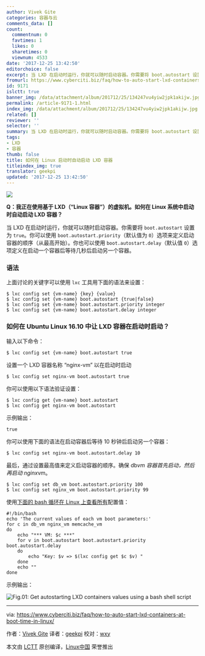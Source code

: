 ```yaml
---
author: Vivek Gite
categories: 容器与云
comments_data: []
count:
  commentnum: 0
  favtimes: 1
  likes: 0
  sharetimes: 0
  viewnum: 4533
date: '2017-12-25 13:42:50'
editorchoice: false
excerpt: 当 LXD 在启动时运行，你就可以随时启动容器。你需要将 boot.autostart 设置为 true。
fromurl: https://www.cyberciti.biz/faq/how-to-auto-start-lxd-containers-at-boot-time-in-linux/
id: 9171
islctt: true
banner_img: /data/attachment/album/201712/25/134247vu4yiw2jpk1akijw.jpg
permalink: /article-9171-1.html
index_img: /data/attachment/album/201712/25/134247vu4yiw2jpk1akijw.jpg.thumb.jpg
related: []
reviewer: ''
selector: ''
summary: 当 LXD 在启动时运行，你就可以随时启动容器。你需要将 boot.autostart 设置为 true。
tags:
- LXD
- 容器
thumb: false
title: 如何在 Linux 启动时自动启动 LXD 容器
titleindex_img: true
translator: geekpi
updated: '2017-12-25 13:42:50'
---
```


![](/data/attachment/album/201712/25/134247vu4yiw2jpk1akijw.jpg)


**Q：我正在使用基于 LXD（“Linux 容器”）的虚拟机。如何在 Linux 系统中启动时自动启动 LXD 容器？**


当 LXD 在启动时运行，你就可以随时启动容器。你需要将 `boot.autostart` 设置为 `true`。你可以使用 `boot.autostart.priority`（默认值为 `0`）选项来定义启动容器的顺序（从最高开始）。你也可以使用 `boot.autostart.delay`（默认值 `0`）选项定义在启动一个容器后等待几秒后启动另一个容器。


### 语法


上面讨论的关键字可以使用 `lxc` 工具用下面的语法来设置：



```
$ lxc config set {vm-name} {key} {value}
$ lxc config set {vm-name} boot.autostart {true|false}
$ lxc config set {vm-name} boot.autostart.priority integer
$ lxc config set {vm-name} boot.autostart.delay integer

```

### 如何在 Ubuntu Linux 16.10 中让 LXD 容器在启动时启动？


输入以下命令：



```
$ lxc config set {vm-name} boot.autostart true

```

设置一个 LXD 容器名称 “nginx-vm” 以在启动时启动



```
$ lxc config set nginx-vm boot.autostart true

```

你可以使用以下语法验证设置：



```
$ lxc config get {vm-name} boot.autostart
$ lxc config get nginx-vm boot.autostart

```

示例输出：



```
true

```

你可以使用下面的语法在启动容器后等待 10 秒钟后启动另一个容器：



```
$ lxc config set nginx-vm boot.autostart.delay 10

```

最后，通过设置最高值来定义启动容器的顺序。确保 db*vm 容器首先启动，然后再启动 nginx*vm。



```
$ lxc config set db_vm boot.autostart.priority 100
$ lxc config set nginx_vm boot.autostart.priority 99

```

使用[下面的 bash 循环在 Linux 上查看所有](https://www.cyberciti.biz/faq/bash-for-loop/)配置值：



```
#!/bin/bash
echo 'The current values of each vm boot parameters:'
for c in db_vm nginx_vm memcache_vm
do
    echo "*** VM: $c ***"
    for v in boot.autostart boot.autostart.priority boot.autostart.delay
    do
        echo "Key: $v => $(lxc config get $c $v) "
    done
    echo ""
done

```

示例输出：


![Fig.01: Get autostarting LXD containers values using a bash shell script](/data/attachment/album/201712/25/134251v6wmzhrrsj3cc82z.jpg)




---


via: <https://www.cyberciti.biz/faq/how-to-auto-start-lxd-containers-at-boot-time-in-linux/>


作者：[Vivek Gite](https://www.cyberciti.biz) 译者：[geekpi](https://github.com/geekpi) 校对：[wxy](https://github.com/wxy)


本文由 [LCTT](https://github.com/LCTT/TranslateProject) 原创编译，[Linux中国](https://linux.cn/) 荣誉推出